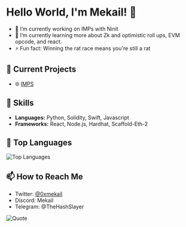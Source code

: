 # Hello World, I'm Mekail! 👋


- 🔭 I’m currently working on IMPs with Ninit 
- 🌱 I’m currently learning more about Zk and optimistic roll ups, EVM opcode, and react.
- ⚡ Fun fact: Winning the rat race means you're still a rat

<!--
**MekailTheMachine/MekailTheMachine** is a ✨ _special_ ✨ repository because its `README.md` (this file) appears on your GitHub profile.

Here are some ideas to get you started:

- 🔭 I’m currently working on ...
- 🌱 I’m currently learning ...
- 👯 I’m looking to collaborate on ...
- 🤔 I’m looking for help with ...
- 💬 Ask me about ...
- 📫 How to reach me: ...
- 😄 Pronouns: ...
- ⚡ Fun fact: ...
-->

## 🔭 Current Projects
- 🌐 [IMPS]([https://github.com](https://github.com/Novus-Initium/IMPs))

## 🌟 Skills
- **Languages:** Python, Solidity, Swift, Javascript
- **Frameworks:** React, Node.js, Hardhat, Scaffold-Eth-2


## 🚀 Top Languages
![Top Languages](https://github-readme-stats.vercel.app/api/top-langs/?username=mekail&layout=compact&theme=radical)

## 📫 How to Reach Me
- Twitter: [@0xmekail](https://twitter.com/0xmekail)
- Discord: Mekail
- Telegram: @TheHashSlayer

![Quote](https://quotes-github-readme.vercel.app/api?type=horizontal&theme=radical)


